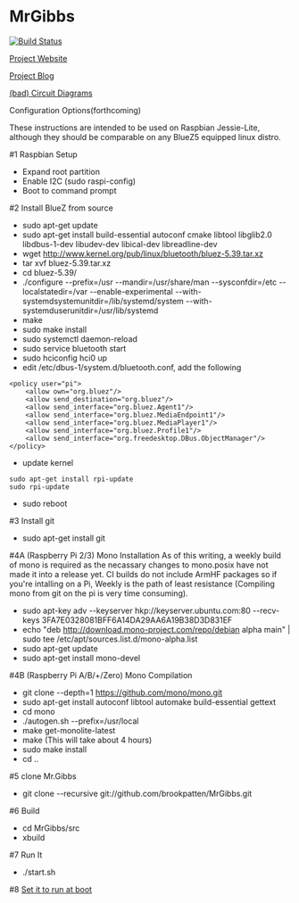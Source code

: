 # MrGibbs

[![Build Status](https://travis-ci.org/brookpatten/MrGibbs.svg?branch=master)](https://travis-ci.org/brookpatten/MrGibbs)

[Project Website](http://mrgibbs.io/)

[Project Blog](http://blog.mrgibbs.io/)

[(bad) Circuit Diagrams](https://github.com/brookpatten/MrGibbs/tree/master/hw)

Configuration Options(forthcoming)

These instructions are intended to be used on Raspbian Jessie-Lite, although they should be comparable on any BlueZ5 equipped linux distro.

#1 Raspbian Setup
* Expand root partition
* Enable I2C (sudo raspi-config)
* Boot to command prompt

#2 Install BlueZ from source
* sudo apt-get update
* sudo apt-get install build-essential autoconf cmake libtool libglib2.0 libdbus-1-dev libudev-dev libical-dev libreadline-dev
* wget http://www.kernel.org/pub/linux/bluetooth/bluez-5.39.tar.xz
* tar xvf bluez-5.39.tar.xz 
* cd bluez-5.39/
* ./configure --prefix=/usr --mandir=/usr/share/man --sysconfdir=/etc --localstatedir=/var --enable-experimental --with-systemdsystemunitdir=/lib/systemd/system --with-systemduserunitdir=/usr/lib/systemd
* make
* sudo make install
* sudo systemctl daemon-reload
* sudo service bluetooth start
* sudo hciconfig hci0 up
* edit /etc/dbus-1/system.d/bluetooth.conf, add the following

```
<policy user="pi">
    <allow own="org.bluez"/>
    <allow send_destination="org.bluez"/>
    <allow send_interface="org.bluez.Agent1"/>
    <allow send_interface="org.bluez.MediaEndpoint1"/>
    <allow send_interface="org.bluez.MediaPlayer1"/>
    <allow send_interface="org.bluez.Profile1"/>
    <allow send_interface="org.freedesktop.DBus.ObjectManager"/>
</policy>
```
* update kernel
```
sudo apt-get install rpi-update
sudo rpi-update
```
* sudo reboot

#3 Install git
* sudo apt-get install git

#4A (Raspberry Pi 2/3) Mono Installation
As of this writing, a weekly build of mono is required as the necassary changes to mono.posix have not made it into a release yet.  CI builds do not include ArmHF packages so if you're intalling on a Pi, Weekly is the path of least resistance (Compiling mono from git on the pi is very time consuming).
* sudo apt-key adv --keyserver hkp://keyserver.ubuntu.com:80 --recv-keys 3FA7E0328081BFF6A14DA29AA6A19B38D3D831EF
* echo "deb http://download.mono-project.com/repo/debian alpha main" | sudo tee /etc/apt/sources.list.d/mono-alpha.list
* sudo apt-get update
* sudo apt-get install mono-devel
 
#4B (Raspberry Pi A/B/+/Zero) Mono Compilation 
* git clone --depth=1 https://github.com/mono/mono.git
* sudo apt-get install autoconf libtool automake build-essential gettext
* cd mono
* ./autogen.sh --prefix=/usr/local
* make get-monolite-latest
* make (This will take about 4 hours)
* sudo make install
* cd ..

#5 clone Mr.Gibbs
* git clone --recursive git://github.com/brookpatten/MrGibbs.git

#6 Build
* cd MrGibbs/src
* xbuild

#7 Run It
* ./start.sh

#8 [Set it to run at boot](https://www.raspberrypi.org/documentation/linux/usage/rc-local.md)
